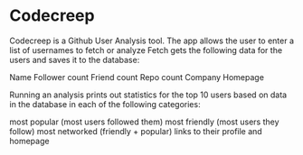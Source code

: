 # Codecreep

Codecreep is a Github User Analysis tool. The app allows the user to enter a list of usernames to fetch or analyze
Fetch gets the following data for the users and saves it to the database:

Name
Follower count
Friend count
Repo count
Company
Homepage

Running an analysis prints out statistics for the top 10 users based on data in the database in each of the following categories:

most popular (most users followed them)
most friendly (most users they follow)
most networked (friendly + popular)
links to their profile and homepage